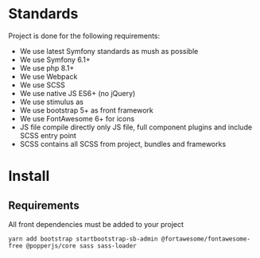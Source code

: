 # Standards

Project is done for the following requirements:

- We use latest Symfony standards as mush as possible
- We use Symfony 6.1+
- We use php 8.1+
- We use Webpack
- We use SCSS
- We use native JS ES6+ (no jQuery)
- We use stimulus as
- We use bootstrap 5+ as front framework
- We use FontAwesome 6+ for icons
- JS file compile directly only JS file, full component plugins and include SCSS entry point
- SCSS contains all SCSS from project, bundles and frameworks

# Install

## Requirements

All front dependencies must be added to your project

```
yarn add bootstrap startbootstrap-sb-admin @fortawesome/fontawesome-free @popperjs/core sass sass-loader
```
